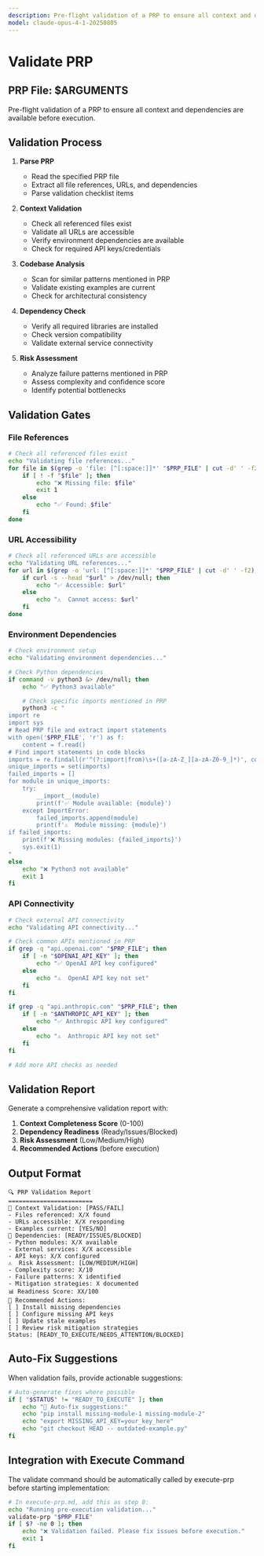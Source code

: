 ```yaml
---
description: Pre-flight validation of a PRP to ensure all context and dependencies are available before execution
model: claude-opus-4-1-20250805
---
```


# Validate PRP

## PRP File: $ARGUMENTS

Pre-flight validation of a PRP to ensure all context and dependencies are available before execution.

## Validation Process

1. **Parse PRP**

   - Read the specified PRP file
   - Extract all file references, URLs, and dependencies
   - Parse validation checklist items

2. **Context Validation**

   - Check all referenced files exist
   - Validate all URLs are accessible
   - Verify environment dependencies are available
   - Check for required API keys/credentials

3. **Codebase Analysis**

   - Scan for similar patterns mentioned in PRP
   - Validate existing examples are current
   - Check for architectural consistency

4. **Dependency Check**

   - Verify all required libraries are installed
   - Check version compatibility
   - Validate external service connectivity

5. **Risk Assessment**
   - Analyze failure patterns mentioned in PRP
   - Assess complexity and confidence score
   - Identify potential bottlenecks

## Validation Gates

### File References

```bash
# Check all referenced files exist
echo "Validating file references..."
for file in $(grep -o 'file: [^[:space:]]*' "$PRP_FILE" | cut -d' ' -f2); do
    if [ ! -f "$file" ]; then
        echo "❌ Missing file: $file"
        exit 1
    else
        echo "✅ Found: $file"
    fi
done
```

### URL Accessibility

```bash
# Check all referenced URLs are accessible
echo "Validating URL references..."
for url in $(grep -o 'url: [^[:space:]]*' "$PRP_FILE" | cut -d' ' -f2); do
    if curl -s --head "$url" > /dev/null; then
        echo "✅ Accessible: $url"
    else
        echo "⚠️  Cannot access: $url"
    fi
done
```

### Environment Dependencies

```bash
# Check environment setup
echo "Validating environment dependencies..."

# Check Python dependencies
if command -v python3 &> /dev/null; then
    echo "✅ Python3 available"

    # Check specific imports mentioned in PRP
    python3 -c "
import re
import sys
# Read PRP file and extract import statements
with open('$PRP_FILE', 'r') as f:
    content = f.read()
# Find import statements in code blocks
imports = re.findall(r'^(?:import|from)\s+([a-zA-Z_][a-zA-Z0-9_]*)', content, re.MULTILINE)
unique_imports = set(imports)
failed_imports = []
for module in unique_imports:
    try:
        __import__(module)
        print(f'✅ Module available: {module}')
    except ImportError:
        failed_imports.append(module)
        print(f'⚠️  Module missing: {module}')
if failed_imports:
    print(f'❌ Missing modules: {failed_imports}')
    sys.exit(1)
"
else
    echo "❌ Python3 not available"
    exit 1
fi
```

### API Connectivity

```bash
# Check external API connectivity
echo "Validating API connectivity..."

# Check common APIs mentioned in PRP
if grep -q "api.openai.com" "$PRP_FILE"; then
    if [ -n "$OPENAI_API_KEY" ]; then
        echo "✅ OpenAI API key configured"
    else
        echo "⚠️  OpenAI API key not set"
    fi
fi

if grep -q "api.anthropic.com" "$PRP_FILE"; then
    if [ -n "$ANTHROPIC_API_KEY" ]; then
        echo "✅ Anthropic API key configured"
    else
        echo "⚠️  Anthropic API key not set"
    fi
fi

# Add more API checks as needed
```

## Validation Report

Generate a comprehensive validation report with:

1. **Context Completeness Score** (0-100)
2. **Dependency Readiness** (Ready/Issues/Blocked)
3. **Risk Assessment** (Low/Medium/High)
4. **Recommended Actions** (before execution)

## Output Format

```
🔍 PRP Validation Report
========================
📁 Context Validation: [PASS/FAIL]
- Files referenced: X/X found
- URLs accessible: X/X responding
- Examples current: [YES/NO]
🔧 Dependencies: [READY/ISSUES/BLOCKED]
- Python modules: X/X available
- External services: X/X accessible
- API keys: X/X configured
⚠️  Risk Assessment: [LOW/MEDIUM/HIGH]
- Complexity score: X/10
- Failure patterns: X identified
- Mitigation strategies: X documented
📊 Readiness Score: XX/100
🎯 Recommended Actions:
[ ] Install missing dependencies
[ ] Configure missing API keys
[ ] Update stale examples
[ ] Review risk mitigation strategies
Status: [READY_TO_EXECUTE/NEEDS_ATTENTION/BLOCKED]
```

## Auto-Fix Suggestions

When validation fails, provide actionable suggestions:

```bash
# Auto-generate fixes where possible
if [ "$STATUS" != "READY_TO_EXECUTE" ]; then
    echo "🔧 Auto-fix suggestions:"
    echo "pip install missing-module-1 missing-module-2"
    echo "export MISSING_API_KEY=your_key_here"
    echo "git checkout HEAD -- outdated-example.py"
fi
```

## Integration with Execute Command

The validate command should be automatically called by execute-prp before starting implementation:

```bash
# In execute-prp.md, add this as step 0:
echo "Running pre-execution validation..."
validate-prp "$PRP_FILE"
if [ $? -ne 0 ]; then
    echo "❌ Validation failed. Please fix issues before execution."
    exit 1
fi
```
